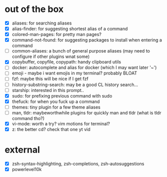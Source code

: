 # out of the box
- [x] aliases: for searching aliases
- [x] alias-finder: for suggesting shortest alias of a command
- [x] colored-man-pages: for pretty man pages?
- [x] command-not-found: for suggesting packages to install when entering a command
- [ ] common-aliases: a bunch of general purpose aliases (may need to configure if other plugins wnat some)
- [x] copybuffer, copyfile, copypath: handy clipboard utils
- [ ] docker: autocomplete and alias for docker (which I may want later '~')
- [ ] emoji - maybe i want emojis in my terminal? probably BLOAT
- [ ] fzf: maybe this will be nice if I get fzf
- [ ] history-substring-search: may be a good CL history search...
- [ ] starship: interested in this prompt..
- [x] sudo: for prefixing previous command with sudo
- [x] thefuck: for when you fuck up a command
- [ ] themes: tiny plugin for a few theme aliases
- [ ] man, tldr: maybeworthwhile plugins for quickly man and tldr (what is tldr command tho?)
- [x] vi-mode: worth a try? vim motions for terminal?
- [x] z: the better cd? check that one yt vid 
# external
- [x] zsh-syntax-highlighting, zsh-completions, zsh-autosuggestions
- [x] powerlevel10k